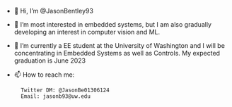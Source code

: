 - 👋 Hi, I’m @JasonBentley93
- 👀 I’m most interested in embedded systems, but I am also gradually developing an interest in computer vision and ML.
- 🌱 I’m currently a EE student at the University of Washington and I will be concentrating in Embedded Systems as well as Controls. My expected graduation is June 2023
- 📫 How to reach me: 
        
        Twitter DM: @JasonBe01306124
        Email: jasonb93@uw.edu


